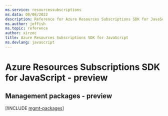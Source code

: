 ```yaml
---
ms.service: resourcessubscriptions
ms.data: 08/08/2022
description: Reference for Azure Resources Subscriptions SDK for JavaScript
ms.author: jeffish
ms.topic: reference
author: xirzec
title: Azure Resources Subscriptions SDK for JavaScript
ms.devlang: javascript
---
```

# Azure Resources Subscriptions SDK for JavaScript - preview

## Management packages - preview
[!INCLUDE [mgmt-packages](resources-subscriptions-mgmt-index.md)]